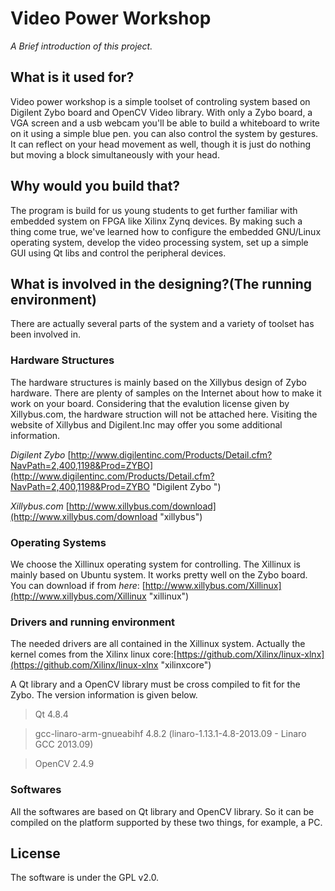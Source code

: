 # Video Power Workshop
*A Brief introduction of this project.*

## What is it used for?
Video power workshop is a simple toolset of controling system based on Digilent Zybo board and OpenCV Video library. With only a Zybo board, a VGA screen and a usb webcam you'll be able to build a whiteboard to write on it using a simple blue pen. you can also control the system by gestures. It can reflect on your head movement as well, though it is just do nothing but moving a block simultaneously with your head.

## Why would you build that?
The program is build for us young students to get further familiar with embedded system on FPGA like Xilinx Zynq devices. By making such a thing come true, we've learned how to configure the embedded GNU/Linux operating system, develop the video processing system, set up a simple GUI using Qt libs and control the peripheral devices. 

## What is involved in the designing?(The running environment)
There are actually several parts of the system and a variety of toolset has been involved in.
### Hardware Structures
The hardware structures is mainly based on the Xillybus design of Zybo hardware. There are plenty of samples on the Internet about how to make it work on your board. Considering that the evalution license given by Xillybus.com, the hardware struction will not be attached here. Visiting the website of Xillybus and Digilent.Inc may offer you some additional information. 

*Digilent Zybo*
[http://www.digilentinc.com/Products/Detail.cfm?NavPath=2,400,1198&Prod=ZYBO](http://www.digilentinc.com/Products/Detail.cfm?NavPath=2,400,1198&Prod=ZYBO "Digilent Zybo ")

*Xillybus.com*
[http://www.xillybus.com/download](http://www.xillybus.com/download "xillybus")

### Operating Systems
We choose the Xillinux operating system for controlling. The Xillinux is mainly based on Ubuntu system. It works pretty well on the Zybo board. You can download if from *here*:
[http://www.xillybus.com/Xillinux](http://www.xillybus.com/Xillinux "xillinux")

### Drivers and running environment
The needed drivers are all contained in the Xillinux system. Actually the kernel comes from the Xilinx linux core:[https://github.com/Xilinx/linux-xlnx](https://github.com/Xilinx/linux-xlnx "xilinxcore")

A Qt library and a OpenCV library must be cross compiled to fit for the Zybo. The version information is given below.

>Qt 4.8.4

>gcc-linaro-arm-gnueabihf 4.8.2 (linaro-1.13.1-4.8-2013.09 - Linaro GCC 2013.09)

>OpenCV 2.4.9

### Softwares
All the softwares are based on Qt library and OpenCV library. So it can be compiled on the platform supported by these two things, for example, a PC.

## License 
The software is under the GPL v2.0.

